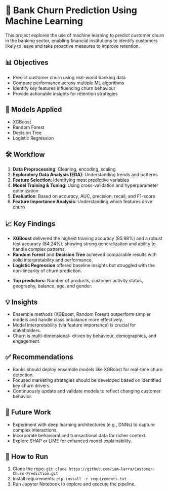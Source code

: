 # 💼 Bank Churn Prediction Using Machine Learning

This project explores the use of machine learning to predict customer churn in the banking sector, enabling financial institutions to identify customers likely to leave and take proactive measures to improve retention.

## 📊 Objectives

* Predict customer churn using real-world banking data
* Compare performance across multiple ML algorithms
* Identify key features influencing churn behaviour
* Provide actionable insights for retention strategies

## 🧠 Models Applied

* XGBoost
* Random Forest
* Decision Tree
* Logistic Regression

## 🛠️ Workflow

1. **Data Preprocessing**: Cleaning, encoding, scaling
2. **Exploratory Data Analysis (EDA)**: Understanding trends and patterns
3. **Feature Selection**: Identifying most predictive variables
4. **Model Training & Tuning**: Using cross-validation and hyperparameter optimization
5. **Evaluation**: Based on accuracy, AUC, precision, recall, and F1-score
6. **Feature Importance Analysis**: Understanding which features drive churn

## 📈 Key Findings

* **XGBoost** delivered the highest training accuracy (95.98%) and a robust test accuracy (84.24%), showing strong generalization and ability to handle complex patterns.
* **Random Forest** and **Decision Tree** achieved comparable results with solid interpretability and performance.
* **Logistic Regression** offered baseline insights but struggled with the non-linearity of churn prediction.
  
- **Top predictors:** Number of products, customer activity status, geography, balance, age, and gender.

## 💡 Insights

* Ensemble methods (XGBoost, Random Forest) outperform simpler models and handle class imbalance more effectively.
* Model interpretability (via feature importance) is crucial for stakeholders.
* Churn is multi-dimensional-  driven by behaviour, demographics, and engagement.

## ✅ Recommendations

* Banks should deploy ensemble models like XGBoost for real-time churn detection.
* Focused marketing strategies should be developed based on identified key churn drivers.
* Continuously update and validate models to reflect changing customer behavior.

## 🔮 Future Work

* Experiment with deep learning architectures (e.g., DNNs) to capture complex interactions.
* Incorporate behavioral and transactional data for richer context.
* Explore SHAP or LIME for enhanced model explainability.

## 🚀 How to Run

1. Clone the repo:
   `git clone https://github.com/iam-larra/Customer-Churn-Prediction.git`
2. Install requirements:
   `pip install -r requirements.txt`
3. Run Jupyter Notebook to explore and execute the pipeline.
